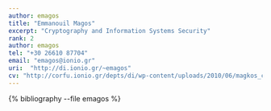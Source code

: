 ```yaml
---
author: emagos
title: "Emmanouil Magos"
excerpt: "Cryptography and Information Systems Security"
rank: 2
author: emagos
tel: "+30 26610 87704"
email: "emagos@ionio.gr"
uri:  "http://di.ionio.gr/~emagos"
cv: "http://corfu.ionio.gr/depts/di/wp-content/uploads/2010/06/magkos_cv_gr_2014.pdf"
---
```


{% bibliography --file emagos %}
